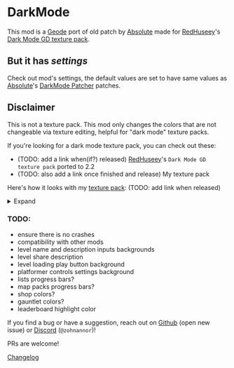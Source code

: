 # DarkMode

This mod is a [Geode] port of old patch by [Absolute] made for [RedHuseey]'s [Dark Mode GD texture pack].

## But it has _settings_

Check out mod's settings, the default values are set to have same values as [Absolute]'s [DarkMode Patcher] patches.

## Disclaimer

This is not a texture pack. This mod only changes the colors that are not changeable via texture editing, helpful for "dark mode" texture packs.

If you're looking for a dark mode texture pack, you can check out these:

-   (TODO: add a link when(if?) released) [RedHuseey]'s `Dark Mode GD texture pack` ported to 2.2
-   (TODO: also add a link once finished and release) My texture pack

Here's how it looks with my [texture pack](#): (TODO: add link when released)

<details>

<summary>Expand</summary>

![Profile (install to see image)](resources/profile.jpg)
![Creator (install to see image)](resources/creator.jpg)
![Level Search (install to see image)](resources/level-search.jpg)
![Level Page (install to see image)](resources/level-page.jpg)
![Level Edit (install to see image)](resources/level-edit.jpg)
![Level Comments (install to see image)](resources/level-comments.jpg)
![Basement (install to see image)](resources/basement.jpg)

</details>

### TODO:

-   ensure there is no crashes
-   compatibility with other mods
-   level name and description inputs backgrounds
-   level share description
-   level loading play button background
-   platformer controls settings background
-   lists progress bars?
-   map packs progress bars?
-   shop colors?
-   gauntlet colors?
-   leaderboard highlight color

If you find a bug or have a suggestion, reach out on [Github] (open new issue) or [Discord] (`@zohnannor`)!

PRs are welcome!

[Changelog]

[Geode]: https://geode-sdk.org/
[Absolute]: https://x.com/absolllute
[RedHuseey]: https://www.youtube.com/@Huseey
[Dark Mode GD texture pack]: https://youtu.be/oY2vLGwTp3M
[DarkMode Patcher]: https://discord.com/channels/375379540643545088/375665667061579786/735955770142752909
[Github]: https://github.com/zohnannor/dark-mode-gd/issues/new
[Discord]: https://discord.com/channels/@me/210111827869171712
[Changelog]: changelog.md
